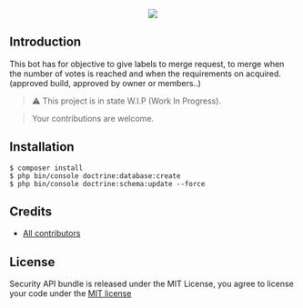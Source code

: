<p align="center">
    <img src="https://avatars0.githubusercontent.com/u/25637657?s=200&v=4">
</p>

Introduction
-------------
This bot has for objective to give labels to merge request, to merge when the number of votes is reached and when the requirements on acquired. (approved build, approved by owner or members..)

> :warning: This project is in state W.I.P (Work In Progress).

> Your contributions are welcome.

Installation
------------

    $ composer install
    $ php bin/console doctrine:database:create
    $ php bin/console doctrine:schema:update --force

## Credits

* [All contributors](https://github.com/OsLab/cibot/graphs/contributors)

## License

Security API bundle is released under the MIT License, you agree to license your code under the [MIT license](LICENSE)
